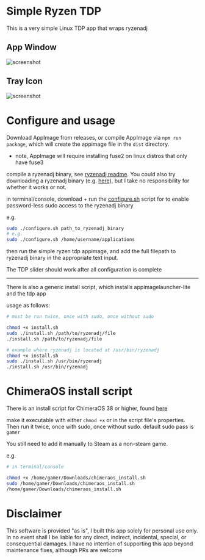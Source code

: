 # Simple Ryzen TDP

This is a very simple Linux TDP app that wraps ryzenadj

## App Window

![screenshot](https://user-images.githubusercontent.com/9145965/207160968-9ac6d4b8-cb00-4d81-9223-a712650e49cb.png)

## Tray Icon

![screenshot](https://user-images.githubusercontent.com/9145965/218102072-657bca4f-cf9d-456c-a804-34523548de43.png)

# Configure and usage

Download AppImage from releases, or compile AppImage via `npm run package`, which will create the appimage file in the `dist` directory.

- note, AppImage will require installing fuse2 on linux distros that only have fuse3

compile a ryzenadj binary, see [ryzenadj readme](https://github.com/FlyGoat/RyzenAdj#installation). You could also try downloading a ryzenadj binary (e.g. [here](https://github.com/ShadowBlip/HandyPT/blob/af496071600d44f24bf36cdc087c18fc1b1865da/bin/ryzenadj)), but I take no responsibility for whether it works or not.

in terminal/console, download + run the [configure.sh](https://github.com/aarron-lee/simple-ryzen-tdp/blob/main/configure.sh) script for to enable password-less sudo access to the ryzenadj binary

e.g.

```bash
sudo ./configure.sh path_to_ryzenadj_binary
# e.g.
sudo ./configure.sh /home/username/applications
```

then run the simple ryzen tdp appimage, and add the full filepath to ryzenadj binary in the appropriate text input.

The TDP slider should work after all configuration is complete

---

There is also a generic install script, which installs appimagelauncher-lite and the tdp app

usage as follows:

```bash
# must be run twice, once with sudo, once without sudo

chmod +x install.sh
sudo ./install.sh /path/to/ryzenadj/file
./install.sh /path/to/ryzenadj/file

# example where ryzenadj is located at /usr/bin/ryzenadj
chmod +x install.sh
sudo ./install.sh /usr/bin/ryzenadj
./install.sh /usr/bin/ryzenadj
```

# ChimeraOS install script

There is an install script for ChimeraOS 38 or higher, found [here](https://github.com/aarron-lee/simple-ryzen-tdp/blob/main/chimeraos_install.sh)

make it executable with either `chmod +x` or in the script file's properties. Then run it twice, once with sudo, once without sudo. default sudo pass is `gamer`

You still need to add it manually to Steam as a non-steam game.

e.g.

```bash
# in terminal/console

chmod +x /home/gamer/Downloads/chimeraos_install.sh
sudo /home/gamer/Downloads/chimeraos_install.sh
/home/gamer/Downloads/chimeraos_install.sh
```

# Disclaimer

This software is provided "as is", I built this app solely for personal use only. In no event shall I be liable for any direct, indirect, incidental, special, or consequential damages. I have no intention of supporting this app beyond maintenance fixes, although PRs are welcome
